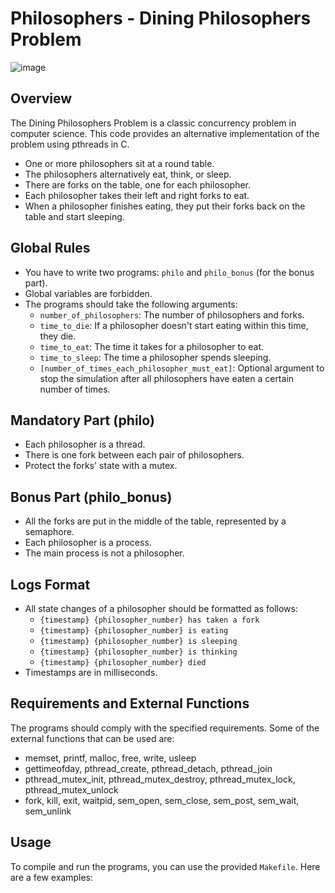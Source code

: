 # Philosophers - Dining Philosophers Problem

![image](https://github.com/Ferskys/philosopher/assets/82189986/5a23f28e-3424-4f0a-9ffd-30cae0889da7)


## Overview
The Dining Philosophers Problem is a classic concurrency problem in computer science. This code provides an alternative implementation of the problem using pthreads in C.

- One or more philosophers sit at a round table.
- The philosophers alternatively eat, think, or sleep.
- There are forks on the table, one for each philosopher.
- Each philosopher takes their left and right forks to eat.
- When a philosopher finishes eating, they put their forks back on the table and start sleeping.

## Global Rules
- You have to write two programs: `philo` and `philo_bonus` (for the bonus part).
- Global variables are forbidden.
- The programs should take the following arguments:
  - `number_of_philosophers`: The number of philosophers and forks.
  - `time_to_die`: If a philosopher doesn't start eating within this time, they die.
  - `time_to_eat`: The time it takes for a philosopher to eat.
  - `time_to_sleep`: The time a philosopher spends sleeping.
  - `[number_of_times_each_philosopher_must_eat]`: Optional argument to stop the simulation after all philosophers have eaten a certain number of times.

## Mandatory Part (philo)
- Each philosopher is a thread.
- There is one fork between each pair of philosophers.
- Protect the forks' state with a mutex.

## Bonus Part (philo_bonus)
- All the forks are put in the middle of the table, represented by a semaphore.
- Each philosopher is a process.
- The main process is not a philosopher.

## Logs Format
- All state changes of a philosopher should be formatted as follows:
  - `{timestamp} {philosopher_number} has taken a fork`
  - `{timestamp} {philosopher_number} is eating`
  - `{timestamp} {philosopher_number} is sleeping`
  - `{timestamp} {philosopher_number} is thinking`
  - `{timestamp} {philosopher_number} died`
- Timestamps are in milliseconds.

## Requirements and External Functions
The programs should comply with the specified requirements.
Some of the external functions that can be used are:
- memset, printf, malloc, free, write, usleep
- gettimeofday, pthread_create, pthread_detach, pthread_join
- pthread_mutex_init, pthread_mutex_destroy, pthread_mutex_lock, pthread_mutex_unlock
- fork, kill, exit, waitpid, sem_open, sem_close, sem_post, sem_wait, sem_unlink

## Usage
To compile and run the programs, you can use the provided `Makefile`. Here are a few examples:

